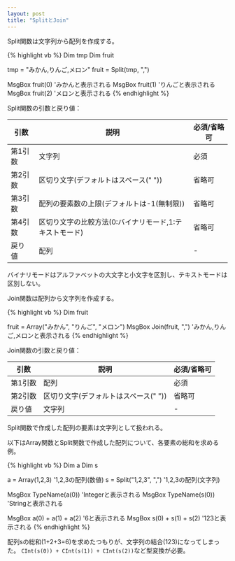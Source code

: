 ```yaml
---
layout: post
title: "SplitとJoin"
---
```


Split関数は文字列から配列を作成する。

{% highlight vb %}
Dim tmp
Dim fruit

tmp = "みかん,りんご,メロン"
fruit = Split(tmp, ",")

MsgBox fruit(0) 'みかんと表示される
MsgBox fruit(1) 'りんごと表示される
MsgBox fruit(2) 'メロンと表示される
{% endhighlight %}

Split関数の引数と戻り値：

|引数|説明|必須/省略可|
|---|---|---|
|第1引数|文字列|必須|
|第2引数|区切り文字(デフォルトはスペース(" "))|省略可|
|第3引数|配列の要素数の上限(デフォルトは-1(無制限))|省略可|
|第4引数|区切り文字の比較方法(0:バイナリモード,1:テキストモード)|省略可|
|戻り値|配列|-|

バイナリモードはアルファベットの大文字と小文字を区別し、テキストモードは区別しない。

Join関数は配列から文字列を作成する。

{% highlight vb %}
Dim fruit

fruit = Array("みかん", "りんご", "メロン")
MsgBox Join(fruit, ",") 'みかん,りんご,メロンと表示される
{% endhighlight %}

Join関数の引数と戻り値：

|引数|説明|必須/省略可|
|---|---|---|
|第1引数|配列|必須|
|第2引数|区切り文字(デフォルトはスペース(" "))|省略可|
|戻り値|文字列|-|

Split関数で作成した配列の要素は文字列として扱われる。

以下はArray関数とSplit関数で作成した配列について、各要素の総和を求める例。

{% highlight vb %}
Dim a
Dim s

a = Array(1,2,3)    '1,2,3の配列(数値)
s = Split("1,2,3", ",") '1,2,3の配列(文字列)

MsgBox TypeName(a(0)) 'Integerと表示される
MsgBox TypeName(s(0)) 'Stringと表示される

MsgBox a(0) + a(1) + a(2) '6と表示される
MsgBox s(0) + s(1) + s(2) '123と表示される
{% endhighlight %}

配列sの総和(1+2+3=6)を求めたつもりが、文字列の結合(123)になってしまった。
`CInt(s(0)) + CInt(s(1)) + CInt(s(2))`など型変換が必要。

